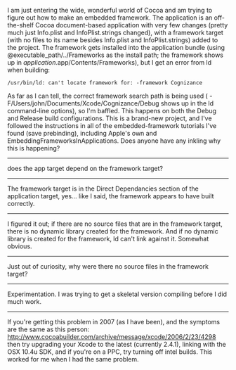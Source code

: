 

I am just entering the wide, wonderful world of Cocoa and am trying to figure out how to make an embedded framework. The application is an off-the-shelf Cocoa document-based application with very few changes (pretty much just     Info.plist and     InfoPlist.strings changed), with a framework target (with no files to its name besides     Info.plist and     InfoPlist.strings) added to the project. The framework gets installed into the application bundle (using     @executable_path/../Frameworks as the install path; the framework shows up in     *application*.app/Contents/Frameworks), but I get an error from     ld when building:

    /usr/bin/ld: can't locate framework for: -framework Cognizance

As far as I can tell, the correct framework search path is being used (    -F/Users/john/Documents/Xcode/Cognizance/Debug shows up in the     ld command-line options), so I'm baffled. This happens on both the Debug and Release build configurations. This is a brand-new project, and I've followed the instructions in all of the embedded-framework tutorials I've found (save prebinding), including Apple's own and EmbeddingFrameworksInApplications. Does anyone have any inkling why this is happening?

----

does the app target depend on the framework target?

----

The framework target is in the Direct Dependancies section of the application target, yes... like I said, the framework appears to have built correctly.

----

I figured it out; if there are no source files that are in the framework target, there is no dynamic library created for the framework. And if no dynamic library is created for the framework,     ld can't link against it. Somewhat obvious.

----

Just out of curiosity, why were there no source files in the framework target?

----

Experimentation. I was trying to get a skeletal version compiling before I did much work.

----

If you're getting this problem in 2007 (as I have been), and the symptoms are the same as this person: http://www.cocoabuilder.com/archive/message/xcode/2006/2/23/4298 then try upgrading your Xcode to the latest (currently 2.4.1), linking with the OSX 10.4u SDK, and if you're on a PPC, try turning off intel builds.  This worked for me when I had the same problem.
